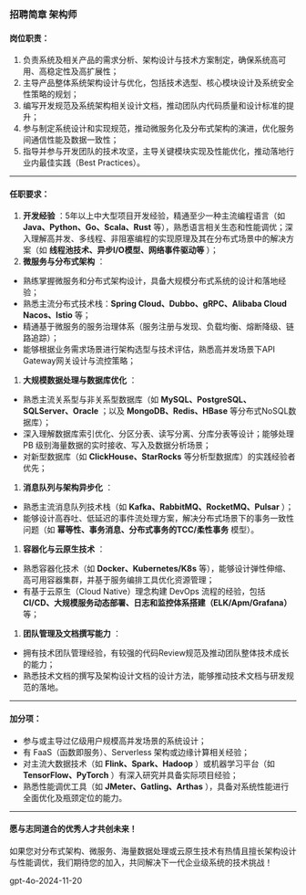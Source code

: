 ### **招聘简章 架构师**

#### **岗位职责：**

1. 负责系统及相关产品的需求分析、架构设计与技术方案制定，确保系统高可用、高稳定性及高扩展性；
2. 主导产品整体系统架构设计与优化，包括技术选型、核心模块设计及系统安全性策略的规划；
3. 编写开发规范及系统架构相关设计文档，推动团队内代码质量和设计标准的提升；
4. 参与制定系统设计和实现规范，推动微服务化及分布式架构的演进，优化服务间通信性能及数据一致性；
5. 指导并参与开发团队的技术攻坚，主导关键模块实现及性能优化，推动落地行业内最佳实践（Best Practices）。

---


#### **任职要求：**

1. **开发经验** ：5年以上中大型项目开发经验，精通至少一种主流编程语言（如 **Java、Python、Go、Scala、Rust** 等），熟悉语言相关生态和性能调优；深入理解高并发、多线程、非阻塞编程的实现原理及其在分布式场景中的解决方案（如  **线程池技术、异步I/O模型、网络事件驱动等** ）；
2. **微服务与分布式架构** ：

* 熟练掌握微服务和分布式架构设计，具备大规模分布式系统的设计和落地经验；
* 熟悉主流分布式技术栈：**Spring Cloud、Dubbo、gRPC、Alibaba Cloud Nacos、Istio** 等；
* 精通基于微服务的服务治理体系（服务注册与发现、负载均衡、熔断降级、链路追踪）；
* 能够根据业务需求场景进行架构选型与技术评估，熟悉高并发场景下API Gateway网关设计与流控策略；

1. **大规模数据处理与数据库优化** ：

* 熟悉主流关系型与非关系型数据库（如  **MySQL、PostgreSQL、SQLServer、Oracle** ；以及 **MongoDB、Redis、HBase** 等分布式NoSQL数据库）；
* 深入理解数据库索引优化、分区分表、读写分离、分库分表等设计；能够处理 PB 级别海量数据的实时接收、写入及数据分析场景；
* 对新型数据库（如 **ClickHouse、StarRocks** 等分析型数据库）的实践经验者优先；

1. **消息队列与架构异步化** ：

* 熟悉主流消息队列技术栈（如  **Kafka、RabbitMQ、RocketMQ、Pulsar** ）；
* 能够设计高吞吐、低延迟的事件流处理方案，解决分布式场景下的事务一致性问题（如 **幂等性、事务消息、分布式事务的TCC/柔性事务** 模型）。

1. **容器化与云原生技术** ：

* 熟悉容器化技术（如 **Docker、Kubernetes/K8s** 等），能够设计弹性伸缩、高可用容器集群，并基于服务编排工具优化资源管理；
* 有基于云原生（Cloud Native）理念构建 DevOps 流程的经验，包括 **CI/CD、大规模服务动态部署、日志和监控体系搭建（ELK/Apm/Grafana）** 等；

1. **团队管理及文档撰写能力** ：

* 拥有技术团队管理经验，有较强的代码Review规范及推动团队整体技术成长的能力；
* 熟悉技术文档的撰写及架构设计文档的设计方法，能够推动技术文档与研发规范的落地。

---

#### **加分项：**

* 参与或主导过亿级用户规模高并发场景的系统设计；
* 有 FaaS（函数即服务）、Serverless 架构或边缘计算相关经验；
* 对主流大数据技术（如  **Flink、Spark、Hadoop** ）或机器学习平台（如  **TensorFlow、PyTorch** ）有深入研究并具备实际项目经验；
* 熟悉性能调优工具（如  **JMeter、Gatling、Arthas** ），具备对系统性能进行全面优化及瓶颈定位的能力。

---

#### **愿与志同道合的优秀人才共创未来！**

如果您对分布式架构、微服务、海量数据处理或云原生技术有热情且擅长架构设计与性能调优，我们期待您的加入，共同解决下一代企业级系统的技术挑战！

gpt-4o-2024-11-20
